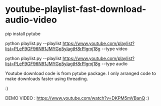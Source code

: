 # youtube-playlist-fast-download-audio-video

pip install pytube

python  playlist.py --playlist https://www.youtube.com/playlist?list=PLeF9GF96N91JMYGp5ylagtH8rPlgmj18g --type video

python  playlist.py --playlist https://www.youtube.com/playlist?list=PLeF9GF96N91JMYGp5ylagtH8rPlgmj18g --type audio


Youtube download code is from pytube package. I only arranged code to make downloads faster using threading. 

:)



DEMO VIDEO : https://www.youtube.com/watch?v=DKPM5mVBanQ :)
